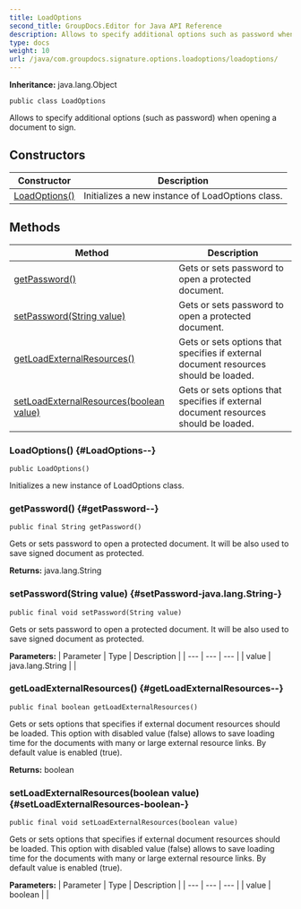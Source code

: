 ```yaml
---
title: LoadOptions
second_title: GroupDocs.Editor for Java API Reference
description: Allows to specify additional options such as password when opening a document to sign.
type: docs
weight: 10
url: /java/com.groupdocs.signature.options.loadoptions/loadoptions/
---
```

**Inheritance:**
java.lang.Object
```
public class LoadOptions
```

Allows to specify additional options (such as password) when opening a document to sign.
## Constructors

| Constructor | Description |
| --- | --- |
| [LoadOptions()](#LoadOptions--) | Initializes a new instance of LoadOptions class. |
## Methods

| Method | Description |
| --- | --- |
| [getPassword()](#getPassword--) | Gets or sets password to open a protected document. |
| [setPassword(String value)](#setPassword-java.lang.String-) | Gets or sets password to open a protected document. |
| [getLoadExternalResources()](#getLoadExternalResources--) | Gets or sets options that specifies if external document resources should be loaded. |
| [setLoadExternalResources(boolean value)](#setLoadExternalResources-boolean-) | Gets or sets options that specifies if external document resources should be loaded. |
### LoadOptions() {#LoadOptions--}
```
public LoadOptions()
```


Initializes a new instance of LoadOptions class.

### getPassword() {#getPassword--}
```
public final String getPassword()
```


Gets or sets password to open a protected document. It will be also used to save signed document as protected.

**Returns:**
java.lang.String
### setPassword(String value) {#setPassword-java.lang.String-}
```
public final void setPassword(String value)
```


Gets or sets password to open a protected document. It will be also used to save signed document as protected.

**Parameters:**
| Parameter | Type | Description |
| --- | --- | --- |
| value | java.lang.String |  |

### getLoadExternalResources() {#getLoadExternalResources--}
```
public final boolean getLoadExternalResources()
```


Gets or sets options that specifies if external document resources should be loaded. This option with disabled value (false) allows to save loading time for the documents with many or large external resource links. By default value is enabled (true).

**Returns:**
boolean
### setLoadExternalResources(boolean value) {#setLoadExternalResources-boolean-}
```
public final void setLoadExternalResources(boolean value)
```


Gets or sets options that specifies if external document resources should be loaded. This option with disabled value (false) allows to save loading time for the documents with many or large external resource links. By default value is enabled (true).

**Parameters:**
| Parameter | Type | Description |
| --- | --- | --- |
| value | boolean |  |

